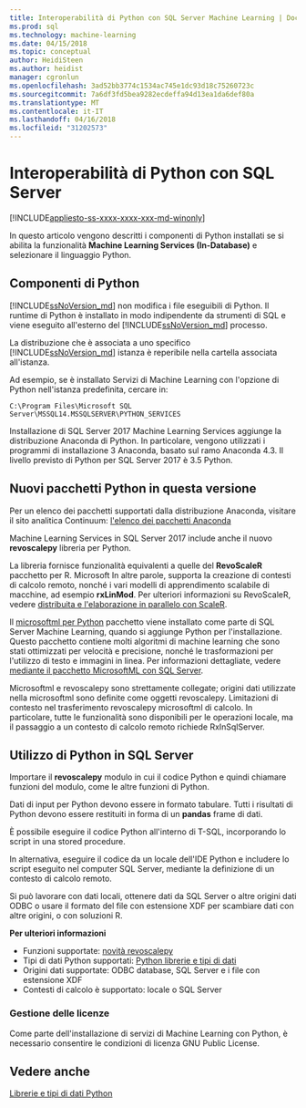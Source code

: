```yaml
---
title: Interoperabilità di Python con SQL Server Machine Learning | Documenti Microsoft
ms.prod: sql
ms.technology: machine-learning
ms.date: 04/15/2018
ms.topic: conceptual
author: HeidiSteen
ms.author: heidist
manager: cgronlun
ms.openlocfilehash: 3ad52bb3774c1534ac745e1dc93d18c75260723c
ms.sourcegitcommit: 7a6df3fd5bea9282ecdeffa94d13ea1da6def80a
ms.translationtype: MT
ms.contentlocale: it-IT
ms.lasthandoff: 04/16/2018
ms.locfileid: "31202573"
---
```

# <a name="python-interoperability-with-sql-server"></a>Interoperabilità di Python con SQL Server
[!INCLUDE[appliesto-ss-xxxx-xxxx-xxx-md-winonly](../../includes/appliesto-ss-xxxx-xxxx-xxx-md-winonly.md)]

In questo articolo vengono descritti i componenti di Python installati se si abilita la funzionalità **Machine Learning Services (In-Database)** e selezionare il linguaggio Python.

## <a name="python-components"></a>Componenti di Python

[!INCLUDE[ssNoVersion_md](../../includes/ssnoversion-md.md)] non modifica i file eseguibili di Python. Il runtime di Python è installato in modo indipendente da strumenti di SQL e viene eseguito all'esterno del [!INCLUDE[ssNoVersion_md](../../includes/ssnoversion-md.md)] processo.

La distribuzione che è associata a uno specifico [!INCLUDE[ssNoVersion_md](../../includes/ssnoversion-md.md)] istanza è reperibile nella cartella associata all'istanza.

Ad esempio, se è installato Servizi di Machine Learning con l'opzione di Python nell'istanza predefinita, cercare in:

`C:\Program Files\Microsoft SQL Server\MSSQL14.MSSQLSERVER\PYTHON_SERVICES`

Installazione di SQL Server 2017 Machine Learning Services aggiunge la distribuzione Anaconda di Python. In particolare, vengono utilizzati i programmi di installazione 3 Anaconda, basato sul ramo Anaconda 4.3. Il livello previsto di Python per SQL Server 2017 è 3.5 Python.

## <a name="new-python-packages-in-this-release"></a>Nuovi pacchetti Python in questa versione

Per un elenco dei pacchetti supportati dalla distribuzione Anaconda, visitare il sito analitica Continuum: [l'elenco dei pacchetti Anaconda](https://docs.continuum.io/anaconda/pkg-docs)

Machine Learning Services in SQL Server 2017 include anche il nuovo **revoscalepy** libreria per Python.

La libreria fornisce funzionalità equivalenti a quelle del **RevoScaleR** pacchetto per R. Microsoft In altre parole, supporta la creazione di contesti di calcolo remoto, nonché i vari modelli di apprendimento scalabile di macchine, ad esempio **rxLinMod**. Per ulteriori informazioni su RevoScaleR, vedere [distribuita e l'elaborazione in parallelo con ScaleR](https://msdn.microsoft.com/microsoft-r/scaler-distributed-computing).

Il [microsoftml per Python](https://docs.microsoft.com/machine-learning-server/python-reference/microsoftml/microsoftml-package) pacchetto viene installato come parte di SQL Server Machine Learning, quando si aggiunge Python per l'installazione. Questo pacchetto contiene molti algoritmi di machine learning che sono stati ottimizzati per velocità e precisione, nonché le trasformazioni per l'utilizzo di testo e immagini in linea. Per informazioni dettagliate, vedere [mediante il pacchetto MicrosoftML con SQL Server](https://docs.microsoft.com/sql/advanced-analytics/using-the-microsoftml-package).

Microsoftml e revoscalepy sono strettamente collegate; origini dati utilizzate nella microsoftml sono definite come oggetti revoscalepy. Limitazioni di contesto nel trasferimento revoscalepy microsoftml di calcolo. In particolare, tutte le funzionalità sono disponibili per le operazioni locale, ma il passaggio a un contesto di calcolo remoto richiede RxInSqlServer.

## <a name="using-python-in-sql-server"></a>Utilizzo di Python in SQL Server

Importare il **revoscalepy** modulo in cui il codice Python e quindi chiamare funzioni del modulo, come le altre funzioni di Python.

Dati di input per Python devono essere in formato tabulare. Tutti i risultati di Python devono essere restituiti in forma di un **pandas** frame di dati.

È possibile eseguire il codice Python all'interno di T-SQL, incorporando lo script in una stored procedure.

In alternativa, eseguire il codice da un locale dell'IDE Python e includere lo script eseguito nel computer SQL Server, mediante la definizione di un contesto di calcolo remoto.

Si può lavorare con dati locali, ottenere dati da SQL Server o altre origini dati ODBC o usare il formato del file con estensione XDF per scambiare dati con altre origini, o con soluzioni R.

**Per ulteriori informazioni**

+ Funzioni supportate: [novità revoscalepy](what-is-revoscalepy.md) 
+ Tipi di dati Python supportati: [Python librerie e tipi di dati](python-libraries-and-data-types.md)
+ Origini dati supportate: ODBC database, SQL Server e i file con estensione XDF
+ Contesti di calcolo è supportato: locale o SQL Server

### <a name="licensing"></a>Gestione delle licenze

Come parte dell'installazione di servizi di Machine Learning con Python, è necessario consentire le condizioni di licenza GNU Public License.

## <a name="see-also"></a>Vedere anche

[Librerie e tipi di dati Python](python-libraries-and-data-types.md)
